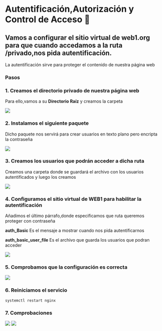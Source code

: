 # Autentificación,Autorización y Control de Acceso 📄
## Vamos a configurar el sitio virtual de **web1.org** para que cuando accedamos a la ruta **/privado**,nos pida autentificación.
La autentificación sirve para proteger el contenido de nuestra página web

### Pasos

### 1. Creamos el directorio **privado** de nuestra página web
   Para ello,vamos a su **Directorio Raíz** y creamos la carpeta
    
   ![](https://github.com/jesusromero92/NGINX/blob/main/Fotos/7.png)
   
### 2. Instalamos el siguiente paquete
   Dicho paquete nos servirá para crear usuarios en texto plano pero encripta la contraseña
   
   ![](https://github.com/jesusromero92/NGINX/blob/main/Fotos/7.1.png)
   
### 3. Creamos los usuarios que podrán acceder a dicha ruta
   Creamos una carpeta donde se guardará el archivo con los usuarios autentificados y luego los creamos
   
   ![](https://github.com/jesusromero92/NGINX/blob/main/Fotos/7.2.png)
   
   
### 4. Configuramos el sitio virtual de WEB1 para habilitar la autentificación
   Añadimos el último párrafo,donde especificamos que ruta queremos proteger con contraseña
   
   **auth_Basic** Es el mensaje a mostrar cuando nos pida autentificarnos
   
   **auth_basic_user_file** Es el archivo que guarda los usuarios que podran acceder
   
   ![](https://github.com/jesusromero92/NGINX/blob/main/Fotos/7.3.png)
   
### 5. Comprobamos que la configuración es correcta

![](https://github.com/jesusromero92/NGINX/blob/main/Fotos/5.6.png)

### 6. Reiniciamos el servicio

```systemctl restart nginx```

### 7. Comprobaciones

![](https://github.com/jesusromero92/NGINX/blob/main/Fotos/7.4.png)
![](https://github.com/jesusromero92/NGINX/blob/main/Fotos/7.5.png)
